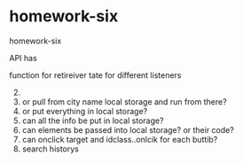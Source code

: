 # homework-six
homework-six

API has 

function for retireiver tate for different listeners



2.
3. or pull from city name local storage and run from there?
4. or put everything in local storage?
5. can all the info be put in local storage?
6. can elements be passed into local storage? or their code?
7. can onclick target and idclass..onlcik for each buttib?
8. search historys
